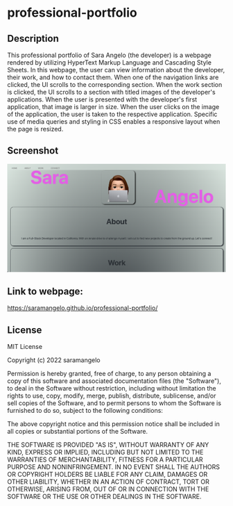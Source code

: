 # professional-portfolio

## Description

This professional portfolio of Sara Angelo (the developer) is a webpage rendered by utilizing HyperText Markup Language and Cascading Style Sheets. In this webpage, the user can view information about the developer, their work, and how to contact them. When one of the navigation links are clicked, the UI scrolls to the corresponding section. When the work section is clicked, the UI scrolls to a section with titled images of the developer's applications. When the user is presented with the developer's first application, that image is larger in size. When the user clicks on the image of the application, the user is taken to the respective application. Specific use of media queries and styling in CSS enables a responsive layout when the page is resized.

## Screenshot

![portfolio-ss.png](./assets/portfolio-ss.png)


## Link to webpage:

https://saramangelo.github.io/professional-portfolio/

## License

MIT License

Copyright (c) 2022 saramangelo

Permission is hereby granted, free of charge, to any person obtaining a copy
of this software and associated documentation files (the "Software"), to deal
in the Software without restriction, including without limitation the rights
to use, copy, modify, merge, publish, distribute, sublicense, and/or sell
copies of the Software, and to permit persons to whom the Software is
furnished to do so, subject to the following conditions:

The above copyright notice and this permission notice shall be included in all
copies or substantial portions of the Software.

THE SOFTWARE IS PROVIDED "AS IS", WITHOUT WARRANTY OF ANY KIND, EXPRESS OR
IMPLIED, INCLUDING BUT NOT LIMITED TO THE WARRANTIES OF MERCHANTABILITY,
FITNESS FOR A PARTICULAR PURPOSE AND NONINFRINGEMENT. IN NO EVENT SHALL THE
AUTHORS OR COPYRIGHT HOLDERS BE LIABLE FOR ANY CLAIM, DAMAGES OR OTHER
LIABILITY, WHETHER IN AN ACTION OF CONTRACT, TORT OR OTHERWISE, ARISING FROM,
OUT OF OR IN CONNECTION WITH THE SOFTWARE OR THE USE OR OTHER DEALINGS IN THE
SOFTWARE.
